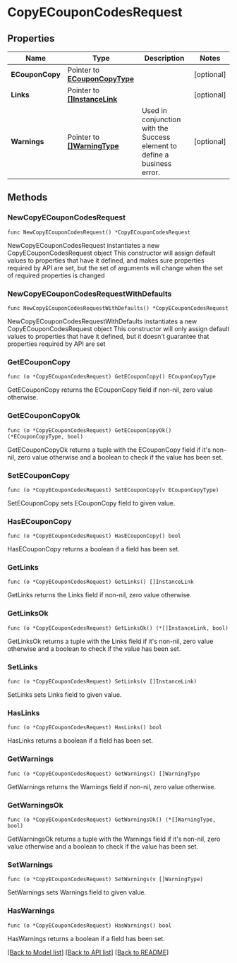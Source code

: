# CopyECouponCodesRequest

## Properties

Name | Type | Description | Notes
------------ | ------------- | ------------- | -------------
**ECouponCopy** | Pointer to [**ECouponCopyType**](ECouponCopyType.md) |  | [optional] 
**Links** | Pointer to [**[]InstanceLink**](InstanceLink.md) |  | [optional] 
**Warnings** | Pointer to [**[]WarningType**](WarningType.md) | Used in conjunction with the Success element to define a business error. | [optional] 

## Methods

### NewCopyECouponCodesRequest

`func NewCopyECouponCodesRequest() *CopyECouponCodesRequest`

NewCopyECouponCodesRequest instantiates a new CopyECouponCodesRequest object
This constructor will assign default values to properties that have it defined,
and makes sure properties required by API are set, but the set of arguments
will change when the set of required properties is changed

### NewCopyECouponCodesRequestWithDefaults

`func NewCopyECouponCodesRequestWithDefaults() *CopyECouponCodesRequest`

NewCopyECouponCodesRequestWithDefaults instantiates a new CopyECouponCodesRequest object
This constructor will only assign default values to properties that have it defined,
but it doesn't guarantee that properties required by API are set

### GetECouponCopy

`func (o *CopyECouponCodesRequest) GetECouponCopy() ECouponCopyType`

GetECouponCopy returns the ECouponCopy field if non-nil, zero value otherwise.

### GetECouponCopyOk

`func (o *CopyECouponCodesRequest) GetECouponCopyOk() (*ECouponCopyType, bool)`

GetECouponCopyOk returns a tuple with the ECouponCopy field if it's non-nil, zero value otherwise
and a boolean to check if the value has been set.

### SetECouponCopy

`func (o *CopyECouponCodesRequest) SetECouponCopy(v ECouponCopyType)`

SetECouponCopy sets ECouponCopy field to given value.

### HasECouponCopy

`func (o *CopyECouponCodesRequest) HasECouponCopy() bool`

HasECouponCopy returns a boolean if a field has been set.

### GetLinks

`func (o *CopyECouponCodesRequest) GetLinks() []InstanceLink`

GetLinks returns the Links field if non-nil, zero value otherwise.

### GetLinksOk

`func (o *CopyECouponCodesRequest) GetLinksOk() (*[]InstanceLink, bool)`

GetLinksOk returns a tuple with the Links field if it's non-nil, zero value otherwise
and a boolean to check if the value has been set.

### SetLinks

`func (o *CopyECouponCodesRequest) SetLinks(v []InstanceLink)`

SetLinks sets Links field to given value.

### HasLinks

`func (o *CopyECouponCodesRequest) HasLinks() bool`

HasLinks returns a boolean if a field has been set.

### GetWarnings

`func (o *CopyECouponCodesRequest) GetWarnings() []WarningType`

GetWarnings returns the Warnings field if non-nil, zero value otherwise.

### GetWarningsOk

`func (o *CopyECouponCodesRequest) GetWarningsOk() (*[]WarningType, bool)`

GetWarningsOk returns a tuple with the Warnings field if it's non-nil, zero value otherwise
and a boolean to check if the value has been set.

### SetWarnings

`func (o *CopyECouponCodesRequest) SetWarnings(v []WarningType)`

SetWarnings sets Warnings field to given value.

### HasWarnings

`func (o *CopyECouponCodesRequest) HasWarnings() bool`

HasWarnings returns a boolean if a field has been set.


[[Back to Model list]](../README.md#documentation-for-models) [[Back to API list]](../README.md#documentation-for-api-endpoints) [[Back to README]](../README.md)


